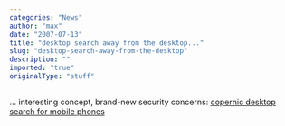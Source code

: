 ```yaml
---
categories: "News"
author: "max"
date: "2007-07-13"
title: "desktop search away from the desktop..."
slug: "desktop-search-away-from-the-desktop"
description: ""
imported: "true"
originalType: "stuff"
---
```



... interesting concept, brand-new security concerns:
[copernic desktop search for mobile phones](http://www.copernic.com/en/products/desktop-search/mobile/index.html)

